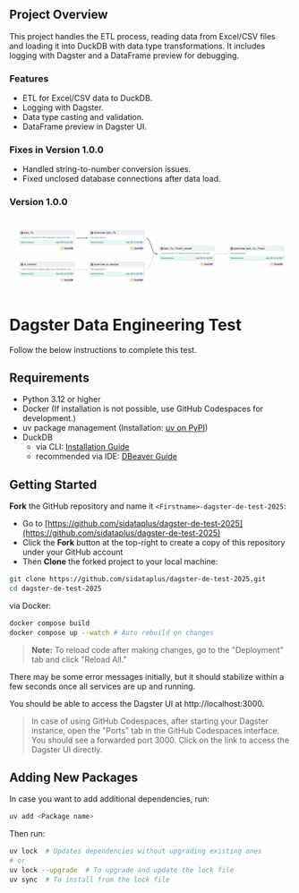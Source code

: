 ## Project Overview

This project handles the ETL process, reading data from Excel/CSV files and loading it into DuckDB with data type transformations. It includes logging with Dagster and a DataFrame preview for debugging.

### Features
- ETL for Excel/CSV data to DuckDB.
- Logging with Dagster.
- Data type casting and validation.
- DataFrame preview in Dagster UI.

### Fixes in Version 1.0.0
- Handled string-to-number conversion issues.
- Fixed unclosed database connections after data load.

### Version 1.0.0
![Screenshot](version_image/version1.0.0.PNG)

# Dagster Data Engineering Test

Follow the below instructions to complete this test.

## Requirements
- Python 3.12 or higher
- Docker (If installation is not possible, use GitHub Codespaces for development.)
- uv package management (Installation: [uv on PyPI](https://pypi.org/project/uv/))
- DuckDB
  - via CLI: [Installation Guide](https://duckdb.org/docs/installation/?version=stable&environment=cli&platform=macos&download_method=package_manager)  
  - recommended via IDE: [DBeaver Guide](https://duckdb.org/docs/stable/guides/sql_editors/dbeaver.html)  

## Getting Started

**Fork** the GitHub repository and name it `<Firstname>-dagster-de-test-2025`:
- Go to [https://github.com/sidataplus/dagster-de-test-2025](https://github.com/sidataplus/dagster-de-test-2025)
- Click the **Fork** button at the top-right to create a copy of this repository under your GitHub account
- Then **Clone** the forked project to your local machine:
```bash
git clone https://github.com/sidataplus/dagster-de-test-2025.git
cd dagster-de-test-2025
```

via Docker:
```bash
docker compose build
docker compose up --watch # Auto rebuild on changes
```
> **Note:** To reload code after making changes, go to the "Deployment" tab and click "Reload All."

There may be some error messages initially, but it should stabilize within a few seconds once all services are up and running.

You should be able to access the Dagster UI at http://localhost:3000.

> In case of using GitHub Codespaces, after starting your Dagster instance, open the "Ports" tab in the GitHub Codespaces interface. You should see a forwarded port 3000. Click on the link to access the Dagster UI directly.

## Adding New Packages

In case you want to add additional dependencies, run:
```bash
uv add <Package name>
```

Then run:
```bash
uv lock  # Updates dependencies without upgrading existing ones
# or
uv lock --upgrade  # To upgrade and update the lock file
uv sync  # To install from the lock file
```